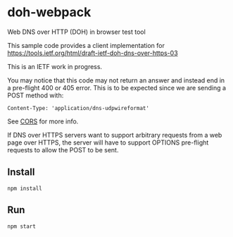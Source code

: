 # doh-webpack

Web DNS over HTTP (DOH) in browser test tool

This sample code provides a client implementation for https://tools.ietf.org/html/draft-ietf-doh-dns-over-https-03

This is an IETF work in progress.

You may notice that this code may not return an answer and instead end in a pre-flight 400 or 405 error. This is to be expected since we are sending a POST method with:

    Content-Type: 'application/dns-udpwireformat'

See [CORS](https://developer.mozilla.org/en-US/docs/Web/HTTP/CORS#Simple_requests) for more info.

If DNS over HTTPS servers want to support arbitrary requests from a web page over HTTPS, the server will have to support OPTIONS pre-flight requests to allow the POST to be sent.

## Install
    npm install

## Run
    npm start

